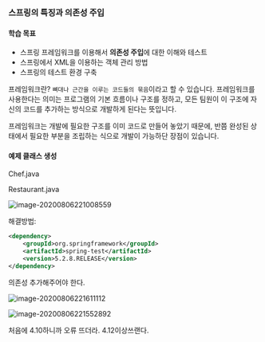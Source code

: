 ### 스프링의 특징과 의존성 주입

#### 학습 목표

- 스프링 프레임워크를 이용해서 **의존성 주입**에 대한 이해와 테스트
- 스프링에서 XML을 이용하는 객체 관리 방법
- 스프링의 테스트 환경 구축



프레임워크란? `뼈대나 근간을 이루는 코드들의 묶음`이라고 할 수 있습니다. 프레임워크를 사용한다는 의미는 프로그램의 기본 흐름이나 구조를 정하고, 모든 팀원이 이 구조에 자신의 코드를 추가하는 방식으로 개발하게 된다는 뜻입니다. 

프레임워크는 개발에 필요한 구조를 이미 코드로 만들어 놓았기 때문에, 반쯤 완성된 상태에서 필요한 부분을 조립하는 식으로 개발이 가능하단 장점이 있습니다.  









#### 예제 클래스 생성

Chef.java

Restaurant.java



![image-20200806221008559](https://img1.daumcdn.net/thumb/R1280x0/?scode=mtistory2&fname=https%3A%2F%2Fblog.kakaocdn.net%2Fdn%2F1us7A%2FbtqGe9YvheU%2F4Ei2yLxj9hmiZ6K91Q8Y91%2Fimg.png)



해결방법:

```xml
<dependency>
	<groupId>org.springframework</groupId>
	<artifactId>spring-test</artifactId>
	<version>5.2.8.RELEASE</version>
</dependency> 
```

의존성 추가해주어야 한다.



![image-20200806221611112](https://img1.daumcdn.net/thumb/R1280x0/?scode=mtistory2&fname=https%3A%2F%2Fblog.kakaocdn.net%2Fdn%2FmxHKf%2FbtqGnHZLn9d%2Fqd8AhuXK5NvJEvMTipc740%2Fimg.png)

![image-20200806221552892](https://img1.daumcdn.net/thumb/R1280x0/?scode=mtistory2&fname=https%3A%2F%2Fblog.kakaocdn.net%2Fdn%2Fny1wK%2FbtqGkU6pBu8%2FeVUqEpEh85bIPtORSVZHM1%2Fimg.png)

처음에 4.10하니까 오류 뜨더라. 4.12이상쓰랜다.

